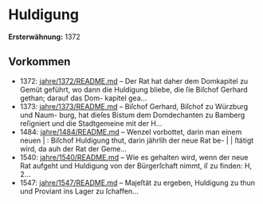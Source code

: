 # Huldigung

**Ersterwähnung:** 1372

## Vorkommen
- 1372: [jahre/1372/README.md](../jahre/1372/README.md) – Der Rat hat daher dem
Domkapitel zu Gemüt geführt, wo dann die Huldigung
bliebe, die ſie Biſchof Gerhard gethan; darauf das Dom-
kapitel gea...
- 1373: [jahre/1373/README.md](../jahre/1373/README.md) – Biſchof Gerhard, Biſchof zu Würzburg und Naum-
burg, hat dieſes Bistum dem Domdechanten zu Bamberg
reſigniert und die Stadtgemeine mit der H...
- 1484: [jahre/1484/README.md](../jahre/1484/README.md) – Wenzel vorbottet, darin man einem neuen |
: Biſchof Huldigung thut, darin jährlih der neue Rat be- |
| ſtätigt wird, da auh der Rat der Geme...
- 1540: [jahre/1540/README.md](../jahre/1540/README.md) – Wie es gehalten wird, wenn der neue Rat aufgeht
und Huldigung von der Bürgerſchaft nimmt, iſ zu finden:
H, 2...
- 1547: [jahre/1547/README.md](../jahre/1547/README.md) – Majeſtät zu ergeben, Huldigung zu
thun und Proviant ins Lager zu ſchaffen...
